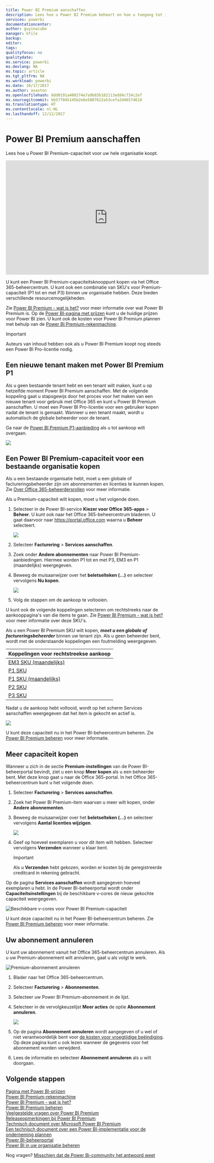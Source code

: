 ```yaml
---
title: Power BI Premium aanschaffen
description: Lees hoe u Power BI Premium beheert en hoe u toegang tot inhoud voor uw hele organisatie inschakelt.
services: powerbi
documentationcenter: 
author: guyinacube
manager: kfile
backup: 
editor: 
tags: 
qualityfocus: no
qualitydate: 
ms.service: powerbi
ms.devlang: NA
ms.topic: article
ms.tgt_pltfrm: NA
ms.workload: powerbi
ms.date: 10/17/2017
ms.author: asaxton
ms.openlocfilehash: 6dd0191a480274e7a9b03b182113edd4c734c2ef
ms.sourcegitcommit: bb577045145b2e6e5807622a53cefa2d46574618
ms.translationtype: HT
ms.contentlocale: nl-NL
ms.lasthandoff: 12/12/2017
---
```

# <a name="how-to-purchase-power-bi-premium"></a>Power BI Premium aanschaffen
Lees hoe u Power BI Premium-capaciteit voor uw hele organisatie koopt.

<iframe width="640" height="360" src="https://www.youtube.com/embed/NkvYs5Qp4iA?rel=0&amp;showinfo=0" frameborder="0" allowfullscreen></iframe>

U kunt een Power BI Premium-capaciteitsknooppunt kopen via het Office 365-beheercentrum. U kunt ook een combinatie van SKU's voor Premium-capaciteit (P1 tot en met P3) binnen uw organisatie hebben. Deze bieden verschillende resourcemogelijkheden.

Zie [Power BI Premium - wat is het?](service-premium.md) voor meer informatie over wat Power BI Premium is. Op de [Power BI-pagina met prijzen](https://powerbi.microsoft.com/pricing/) kunt u de huidige prijzen voor Power BI zien. U kunt ook de kosten voor Power BI Premium plannen met behulp van de [Power BI Premium-rekenmachine](https://powerbi.microsoft.com/calculator/).

> [!IMPORTANT]
> Auteurs van inhoud hebben ook als u Power BI Premium koopt nog steeds een Power BI Pro-licentie nodig.
> 
> 

## <a name="create-a-new-tenant-with-power-bi-premium-p1"></a>Een nieuwe tenant maken met Power BI Premium P1
Als u geen bestaande tenant hebt en een tenant wilt maken, kunt u op hetzelfde moment Power BI Premium aanschaffen. Met de volgende koppeling gaat u stapsgewijs door het proces voor het maken van een nieuwe tenant voor gebruik met Office 365 en kunt u Power BI Premium aanschaffen. U moet een Power BI Pro-licentie voor een gebruiker kopen nadat de tenant is gemaakt. Wanneer u een tenant maakt, wordt u automatisch de globale beheerder voor de tenant.

Ga naar de [Power BI Premium P1-aanbieding](https://signup.microsoft.com/Signup?OfferId=b3ec5615-cc11-48de-967d-8d79f7cb0af1) als u tot aankoop wilt overgaan.

![](media/service-admin-premium-purchase/premium-purchase-with-tenant.png)

## <a name="purchase-a-power-bi-premium-capacity-for-an-existing-organization"></a>Een Power BI Premium-capaciteit voor een bestaande organisatie kopen
Als u een bestaande organisatie hebt, moet u een globale of factureringsbeheerder zijn om abonnementen en licenties te kunnen kopen. Zie [Over Office 365-beheerdersrollen](https://support.office.com/article/About-Office-365-admin-roles-da585eea-f576-4f55-a1e0-87090b6aaa9d) voor meer informatie.

Als u Premium-capaciteit wilt kopen, moet u het volgende doen.

1. Selecteer in de Power BI-service **Kiezer voor Office 365-apps** > **Beheer**. U kunt ook naar het Office 365-beheercentrum bladeren. U gaat daarvoor naar https://portal.office.com waarna u **Beheer** selecteert.
   
    ![](media/service-admin-premium-purchase/o365-app-picker.png)
2. Selecteer **Facturering** > **Services aanschaffen**.
3. Zoek onder **Andere abonnementen** naar Power BI Premium-aanbiedingen. Hiermee worden P1 tot en met P3, EM3 en P1 (maandelijks) weergegeven.
4. Beweeg de muisaanwijzer over het **beletselteken (...)** en selecteer vervolgens **Nu kopen**.
   
    ![](media/service-admin-premium-purchase/premium-purchase.png)
5. Volg de stappen om de aankoop te voltooien.

U kunt ook de volgende koppelingen selecteren om rechtstreeks naar de aankooppagina's van die items te gaan. Zie [Power BI Premium - wat is het?](service-premium.md#premiumskus) voor meer informatie over deze SKU's.

Als u een Power BI Premium SKU wilt kopen, ***moet u een globale of factureringsbeheerder*** binnen uw tenant zijn. Als u geen beheerder bent, wordt met de onderstaande koppelingen een foutmelding weergegeven.

| Koppelingen voor rechtstreekse aankoop |
| --- |
| [EM3 SKU (maandelijks)](https://portal.office.com/commerce/completeorder.aspx?OfferId=4004702D-749C-4F74-BF47-3048F1833780&adminportal=1) |
| [P1 SKU](https://portal.office.com/commerce/completeorder.aspx?OfferId=b3ec5615-cc11-48de-967d-8d79f7cb0af1&adminportal=1) |
| [P1 SKU (maandelijks)](https://portal.office.com/commerce/completeorder.aspx?OfferId=E4C8EDD3-74A1-4D42-A738-C647972FBE81&adminportal=1) |
| [P2 SKU](https://portal.office.com/commerce/completeorder.aspx?OfferId=062F2AA7-B4BC-4B0E-980F-2072102D8605&adminportal=1) |
| [P3 SKU](https://portal.office.com/commerce/completeorder.aspx?OfferId=40c7d673-375c-42a1-84ca-f993a524fed0&adminportal=1) |

Nadat u de aankoop hebt voltooid, wordt op het scherm Services aanschaffen weergegeven dat het item is gekocht en actief is.

![](media/service-admin-premium-purchase/premium-purchased.png)

U kunt deze capaciteit nu in het Power BI-beheercentrum beheren. Zie [Power BI Premium beheren](service-admin-premium-manage.md) voor meer informatie.

## <a name="purchase-more-capacities"></a>Meer capaciteit kopen
Wanneer u zich in de sectie **Premium-instellingen** van de Power BI-beheerportal bevindt, ziet u een knop **Meer kopen** als u een beheerder bent. Met deze knop gaat u naar de Office 365-portal. In het Office 365-beheercentrum kunt u het volgende doen.

1. Selecteer **Facturering** > **Services aanschaffen**.
2. Zoek het Power BI Premium-item waarvan u meer wilt kopen, onder **Andere abonnementen**.
3. Beweeg de muisaanwijzer over het **beletselteken (...)** en selecteer vervolgens **Aantal licenties wijzigen**.
   
    ![](media/service-admin-premium-purchase/premium-purchase-more.png)
4. Geef op hoeveel exemplaren u voor dit item wilt hebben. Selecteer vervolgens **Verzenden** wanneer u klaar bent.
   
   > [!IMPORTANT]
   > Als u **Verzenden** hebt gekozen, worden er kosten bij de geregistreerde creditcard in rekening gebracht.
   > 
   > 

Op de pagina **Services aanschaffen** wordt aangegeven hoeveel exemplaren u hebt. In de Power BI-beheerportal wordt onder **Capaciteitsinstellingen** bij de beschikbare v-cores de nieuw gekochte capaciteit weergegeven.

![Beschikbare v-cores voor Power BI Premium-capaciteit](media/service-admin-premium-purchase/premium-capacities.png)

U kunt deze capaciteit nu in het Power BI-beheercentrum beheren. Zie [Power BI Premium beheren](service-admin-premium-manage.md) voor meer informatie.

## <a name="cancel-your-subscription"></a>Uw abonnement annuleren
U kunt uw abonnement vanuit het Office 365-beheercentrum annuleren. Als u uw Premium-abonnement wilt annuleren, gaat u als volgt te werk.

![](media/service-admin-premium-purchase/premium-cancel-subscription.png "Premium-abonnement annuleren")

1. Blader naar het Office 365-beheercentrum.
2. Selecteer **Facturering** > **Abonnementen**.
3. Selecteer uw Power BI Premium-abonnement in de lijst.
4. Selecteer in de vervolgkeuzelijst **Meer acties** de optie **Abonnement annuleren**.
   
    ![](media/service-admin-premium-purchase/o365-more-actions.png)
5. Op de pagina **Abonnement annuleren** wordt aangegeven of u wel of niet verantwoordelijk bent voor [de kosten voor vroegtijdige beëindiging](https://support.office.com/article/early-termination-fees-6487d4de-401a-466f-8bc3-c0beb5cc40d3). Op deze pagina kunt u ook lezen wanneer de gegevens voor het abonnement worden verwijderd.
6. Lees de informatie en selecteer **Abonnement annuleren** als u wilt doorgaan.

## <a name="next-steps"></a>Volgende stappen
[Pagina met Power BI-prijzen](https://powerbi.microsoft.com/pricing/)  
[Power BI Premium-rekenmachine](https://powerbi.microsoft.com/calculator/)  
[Power BI Premium - wat is het?](service-premium.md)  
[Power BI Premium beheren](service-admin-premium-manage.md)  
[Veelgestelde vragen over Power BI Premium](service-premium-faq.md)  
[Releaseopmerkingen bij Power BI Premium](service-premium-release-notes.md)  
[Technisch document over Microsoft Power BI Premium](https://aka.ms/pbipremiumwhitepaper)  
[Een technisch document over een Power BI-implementatie voor de onderneming plannen](https://aka.ms/pbienterprisedeploy)  
[Power BI-beheerportal](service-admin-portal.md)  
[Power BI in uw organisatie beheren](service-admin-administering-power-bi-in-your-organization.md)  

Nog vragen? [Misschien dat de Power Bi-community het antwoord weet](http://community.powerbi.com/)

